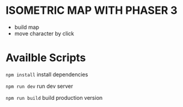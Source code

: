 # ISOMETRIC MAP WITH PHASER 3
- build map
- move character by click
# Availble Scripts
`npm install` install dependencies

`npm run dev` run dev server

`npm run build` build production version

